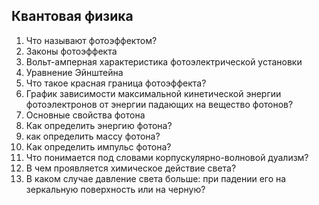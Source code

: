 ## Квантовая физика
1.	Что называют фотоэффектом?
2.	Законы фотоэффекта
3.	Вольт-амперная характеристика фотоэлектрической установки
4.	Уравнение Эйнштейна
5.	Что такое красная граница фотоэффекта?
6.	График зависимости максимальной кинетической энергии фотоэлектронов от энергии падающих на вещество фотонов?
7.	Основные свойства фотона
8.	Как определить энергию фотона?
9.	как определить массу фотона?
10.	Как определить импульс фотона?
11.	Что понимается под словами корпускулярно-волновой дуализм?
12.	В чем проявляется химическое действие света?
13.	В каком случае давление света больше: при падении его на зеркальную поверхность или на черную?
